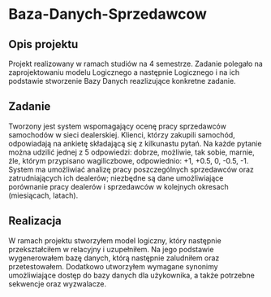 # Baza-Danych-Sprzedawcow


## Opis projektu

Projekt realizowany w ramach studiów na 4 semestrze.
Zadanie polegało na zaprojektowaniu modelu Logicznego a następnie Logicznego i na ich podstawie stworzenie Bazy Danych reazlizujące konkretne zadanie.


## Zadanie

Tworzony jest system wspomagający ocenę pracy sprzedawców samochodów w sieci dealerskiej. Klienci, którzy zakupili samochód, odpowiadają na ankietę składającą się z kilkunastu pytań. Na każde pytanie można udzilić jednej z 5 odpowiedzi: dobrze, możliwie, tak sobie, marnie, źle, którym przypisano wagiliczbowe, odpowiednio: +1, +0.5, 0, -0.5, -1. System ma umożliwiać analizę pracy poszczególnych sprzedawców oraz zatrudniających ich dealerów; niezbędne są dane umożliwiające porównanie pracy dealerów i sprzedawców w kolejnych okresach (miesiącach, latach).


## Realizacja

W ramach projektu stworzyłem model logiczny, który następnie przekształciłem w relacyjny i uzupełniłem.
Na jego podstawie wygenerowałem bazę danych, którą następnie zaludniłem oraz przetestowałem. 
Dodatkowo utworzyłem wymagane synonimy umożliwiające dostęp do bazy danych dla użykownika, a także potrzebne sekwencje oraz wyzwalacze.
